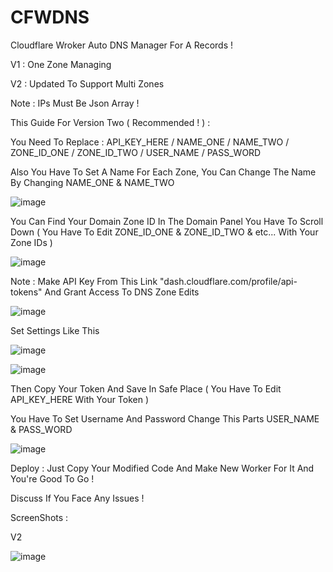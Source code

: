 # CFWDNS
Cloudflare Wroker Auto DNS Manager For A Records !

V1 : One Zone Managing

V2 : Updated To Support Multi Zones

Note : IPs Must Be Json Array !

This Guide For Version Two ( Recommended ! ) :

You Need To Replace : API_KEY_HERE / NAME_ONE / NAME_TWO / ZONE_ID_ONE / ZONE_ID_TWO / USER_NAME / PASS_WORD

Also You Have To Set A Name For Each Zone, You Can Change The Name By Changing NAME_ONE & NAME_TWO

![image](https://user-images.githubusercontent.com/128409341/236450646-480fafca-ec47-4ed4-96e7-7281738d9e55.png)

You Can Find Your Domain Zone ID In The Domain Panel You Have To Scroll Down ( You Have To Edit ZONE_ID_ONE & ZONE_ID_TWO & etc... With Your Zone IDs )

![image](https://user-images.githubusercontent.com/128409341/236450083-30b44e9b-b67e-4d44-a3b2-636e386624d1.png)

Note : Make API Key From This Link "dash.cloudflare.com/profile/api-tokens" And Grant Access To DNS Zone Edits

![image](https://user-images.githubusercontent.com/128409341/236449383-4072a006-679b-40f8-bcd6-79121ac45736.png)

Set Settings Like This

![image](https://user-images.githubusercontent.com/128409341/236449572-80def4ab-5632-4acc-a6fc-2d8eefacdfe8.png)

![image](https://user-images.githubusercontent.com/128409341/236449749-844ae7ec-ce3e-4576-b9ee-c8d61d710285.png)

Then Copy Your Token And Save In Safe Place ( You Have To Edit API_KEY_HERE With Your Token )

You Have To Set Username And Password Change This Parts USER_NAME & PASS_WORD

![image](https://user-images.githubusercontent.com/128409341/236450755-e869e0ca-9898-45b6-a4a9-2f56cd3a45be.png)

Deploy : Just Copy Your Modified Code And Make New Worker For It And You're Good To Go !

Discuss If You Face Any Issues !

ScreenShots :

V2


![image](https://user-images.githubusercontent.com/128409341/236447483-80c0f875-be43-4165-a91f-12fb50810fd1.png)

